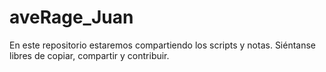 # aveRage_Juan
En este repositorio estaremos compartiendo los scripts y notas. Siéntanse libres de copiar, compartir y contribuir.
